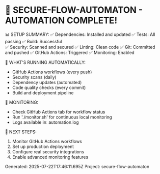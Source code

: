 
🎉 SECURE-FLOW-AUTOMATON - AUTOMATION COMPLETE!
===============================================

📊 SETUP SUMMARY:
✅ Dependencies: Installed and updated
✅ Tests: All passing
✅ Build: Successful  
✅ Security: Scanned and secured
✅ Linting: Clean code
✅ Git: Committed and pushed
✅ GitHub Actions: Triggered
✅ Monitoring: Enabled

🚀 WHAT'S RUNNING AUTOMATICALLY:
- GitHub Actions workflows (every push)
- Security scans (daily)
- Dependency updates (automated)
- Code quality checks (every commit)
- Build and deployment pipeline

📱 MONITORING:
- Check GitHub Actions tab for workflow status
- Run './monitor.sh' for continuous local monitoring
- Logs available in: automation.log

🔗 NEXT STEPS:
1. Monitor GitHub Actions workflows
2. Set up production deployment
3. Configure real security integrations
4. Enable advanced monitoring features

Generated: 2025-07-22T17:46:11.695Z
Project: secure-flow-automaton
